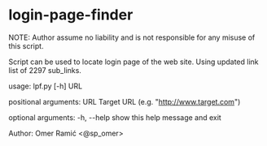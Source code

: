 # login-page-finder
NOTE: Author assume no liability and is not responsible for any misuse of this script.

Script can be used to locate login page of the web site.
Using updated link list of 2297 sub_links.

usage: lpf.py [-h] URL

positional arguments:
  URL         Target URL (e.g. "http://www.target.com")

optional arguments:
  -h, --help  show this help message and exit

Author: Omer Ramić <@sp_omer>

